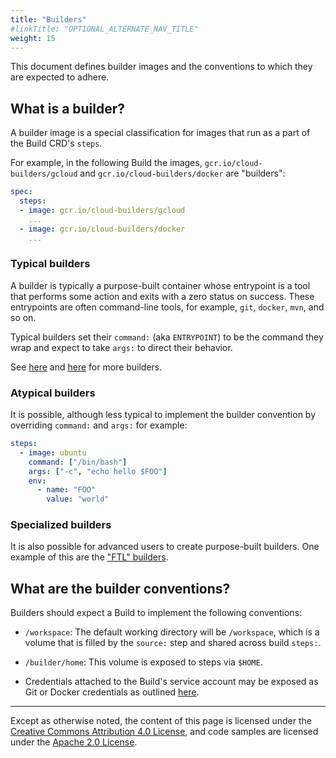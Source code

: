 ```yaml
---
title: "Builders"
#linkTitle: "OPTIONAL_ALTERNATE_NAV_TITLE"
weight: 15
---
```


This document defines builder images and the conventions to which they are
expected to adhere.

## What is a builder?

A builder image is a special classification for images that run as a part of the
Build CRD's `steps`.

For example, in the following Build the images, `gcr.io/cloud-builders/gcloud`
and `gcr.io/cloud-builders/docker` are "builders":

```yaml
spec:
  steps:
  - image: gcr.io/cloud-builders/gcloud
    ...
  - image: gcr.io/cloud-builders/docker
    ...
```

### Typical builders

A builder is typically a purpose-built container whose entrypoint is a tool that
performs some action and exits with a zero status on success. These entrypoints
are often command-line tools, for example, `git`, `docker`, `mvn`, and so on.

Typical builders set their `command:` (aka `ENTRYPOINT`) to be the command they
wrap and expect to take `args:` to direct their behavior.

See [here](https://github.com/googlecloudplatform/cloud-builders) and
[here](https://github.com/googlecloudplatform/cloud-builders-community) for more
builders.

### Atypical builders

It is possible, although less typical to implement the builder convention by
overriding `command:` and `args:` for example:

```yaml
steps:
  - image: ubuntu
    command: ["/bin/bash"]
    args: ["-c", "echo hello $FOO"]
    env:
      - name: "FOO"
        value: "world"
```

### Specialized builders

It is also possible for advanced users to create purpose-built builders. One
example of this are the
["FTL" builders](https://github.com/GoogleCloudPlatform/runtimes-common/tree/master/ftl#ftl).

## What are the builder conventions?

Builders should expect a Build to implement the following conventions:

- `/workspace`: The default working directory will be `/workspace`, which is a
  volume that is filled by the `source:` step and shared across build `steps:`.

- `/builder/home`: This volume is exposed to steps via `$HOME`.

- Credentials attached to the Build's service account may be exposed as Git or
  Docker credentials as outlined [here](../auth/).


---

Except as otherwise noted, the content of this page is licensed under the
[Creative Commons Attribution 4.0 License](https://creativecommons.org/licenses/by/4.0/),
and code samples are licensed under the
[Apache 2.0 License](https://www.apache.org/licenses/LICENSE-2.0).
